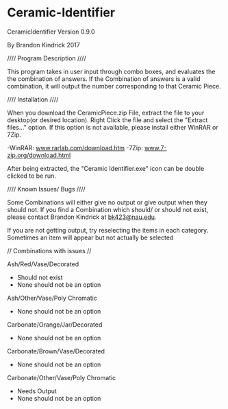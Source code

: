 # Ceramic-Identifier

CeramicIdentifier  Version 0.9.0

By Brandon Kindrick 2017

//// Program Description ////

This program takes in user input through combo boxes, and evaluates the the combination of answers. If the 
Combination of answers is a valid combination, it will output the number corresponding to that Ceramic Piece.


//// Installation ////

When you download the CeramicPiece.zip File, extract the file to your desktop(or desired location). Right Click the file and select the "Extract files..." option. If this option is not available, please install either WinRAR or 7Zip. 

-WinRAR: www.rarlab.com/download.htm
-7Zip: www.7-zip.org/download.html

After being extracted, the "Ceramic Identifier.exe" icon can be double clicked to be run.

//// Known Issues/ Bugs ////

Some Combinations will either give no output or give output when they should not. If you find a Combination which
should/ or should not exist, please contact Brandon Kindrick at bk423@nau.edu.

If you are not getting output, try reselecting the items in each category. Sometimes an item will appear but not actually be selected

// Combinations with issues //

Ash/Red/Vase/Decorated 
- Should not exist
- None should not be an option

Ash/Other/Vase/Poly Chromatic 
- None should not be an option

Carbonate/Orange/Jar/Decorated 
- None should not be an option

Carbonate/Brown/Vase/Decorated 
- None should not be an option

Carbonate/Other/Vase/Poly Chromatic 
- Needs Output
- None should not be an option
